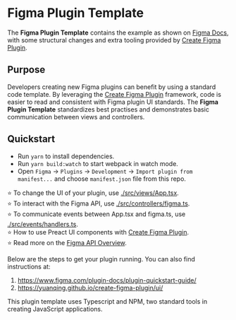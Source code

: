 # Figma Plugin Template

The **Figma Plugin Template** contains the example as shown on [Figma Docs](https://www.figma.com/plugin-docs/intro/), with some structural changes and extra tooling provided by [Create Figma Plugin](https://yuanqing.github.io/create-figma-plugin/ui/).

## Purpose
Developers creating new Figma plugins can benefit by using a standard code template. By leveraging the [Create Figma Plugin](https://yuanqing.github.io/create-figma-plugin/ui/) framework, code is easier to read and consistent with Figma plugin UI standards. The **Figma Plugin Template** standardizes best practises and demonstrates basic communication between views and controllers.

## Quickstart

- Run `yarn` to install dependencies.
- Run `yarn build:watch` to start webpack in watch mode.
- Open `Figma` -> `Plugins` -> `Development` -> `Import plugin from manifest...` and choose `manifest.json` file from this repo.

⭐ To change the UI of your plugin, use [./src/views/App.tsx](./src/views/App.tsx).  
⭐ To interact with the Figma API, use [./src/controllers/figma.ts](./src/controllers/figma.ts).  
⭐ To communicate events between App.tsx and figma.ts, use [./src/events/handlers.ts](./src/events/handlers.ts).  
⭐ How to use Preact UI components with [Create Figma Plugin](https://yuanqing.github.io/create-figma-plugin/ui/).  
⭐ Read more on the [Figma API Overview](https://www.figma.com/plugin-docs/api/api-overview/).  

Below are the steps to get your plugin running. You can also find instructions at:

  1. https://www.figma.com/plugin-docs/plugin-quickstart-guide/
  2. https://yuanqing.github.io/create-figma-plugin/ui/


This plugin template uses Typescript and NPM, two standard tools in creating JavaScript applications.
